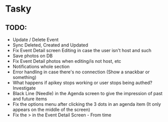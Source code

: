 # Tasky

## TODO:
- Update / Delete Event
- Sync Deleted, Created and Updated
- Fix Event Detail screen Editing in case the user isn't host and such
- Save photos on DB
- Fix Event Detail photos when editing/is not host, etc
- Notifications whole section
- Error handling in case there's no connection (Show a snackbar or something)
- What happens if apikey stops working or user stops being authed? Investigate
- Black Line (Needle) in the Agenda screen to give the impression of past and future items
- Fix the options menu after clicking the 3 dots in an agenda item (It only appears on the middle of the screen)
- Fix the > in the Event Detail Screen - From time
